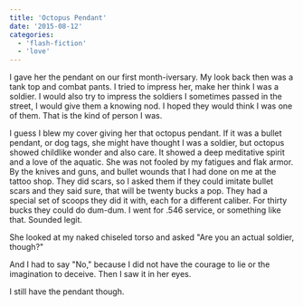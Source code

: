 ```yaml
---
title: 'Octopus Pendant'
date: '2015-08-12'
categories:
  - 'flash-fiction'
  - 'love'
---
```


I gave her the pendant on our first month-iversary. My look back then was a tank
top and combat pants. I tried to impress her, make her think I was a soldier.
I would also try to impress the soldiers I sometimes passed in the street, I
would give them a knowing nod. I hoped they would think I was one of them. That
is the kind of person I was.

<!-- truncate -->

I guess I blew my cover giving her that octopus pendant. If it was a bullet
pendant, or dog tags, she might have thought I was a soldier, but octopus showed
childlike wonder and also care. It showed a deep meditative spirit and a love of
the aquatic. She was not fooled by my fatigues and flak armor. By the knives and
guns, and bullet wounds that I had done on me at the tattoo shop. They did
scars, so I asked them if they could imitate bullet scars and they said sure,
that will be twenty bucks a pop. They had a special set of scoops they did it
with, each for a different caliber. For thirty bucks they could do dum-dum. I
went for .546 service, or something like that. Sounded legit.

She looked at my naked chiseled torso and asked "Are you an actual soldier,
though?"

And I had to say "No," because I did not have the courage to lie or the
imagination to deceive. Then I saw it in her eyes.

I still have the pendant though.
